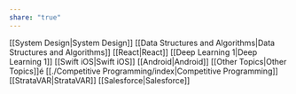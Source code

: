 ```yaml
---
share: "true"
---
```



[[System Design|System Design]]
[[Data Structures and Algorithms|Data Structures and Algorithms]]
[[React|React]]
[[Deep Learning 1|Deep Learning 1]]
[[Swift iOS|Swift iOS]]
[[Android|Android]]
[[Other Topics|Other Topics]]é
[[./Competitive Programming/index|Competitive Programming]]
[[StrataVAR|StrataVAR]]
[[Salesforce|Salesforce]]
